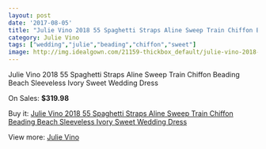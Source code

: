 ```yaml
---
layout: post
date: '2017-08-05'
title: "Julie Vino 2018 55 Spaghetti Straps Aline Sweep Train Chiffon Beading Beach Sleeveless Ivory Sweet Wedding Dress"
category: Julie Vino
tags: ["wedding","julie","beading","chiffon","sweet"]
image: http://img.idealgown.com/21159-thickbox_default/julie-vino-2018-55-spaghetti-straps-aline-sweep-train-chiffon-beading-beach-sleeveless-ivory-sweet-wedding-dress.jpg
---
```

Julie Vino 2018 55 Spaghetti Straps Aline Sweep Train Chiffon Beading Beach Sleeveless Ivory Sweet Wedding Dress

On Sales: **$319.98**
<a href="https://www.idealgown.com/en/julie-vino/7918-julie-vino-2018-55-spaghetti-straps-aline-sweep-train-chiffon-beading-beach-sleeveless-ivory-sweet-wedding-dress.html"><amp-img layout="responsive" width="600" height="600" src="//img.idealgown.com/21159-thickbox_default/julie-vino-2018-55-spaghetti-straps-aline-sweep-train-chiffon-beading-beach-sleeveless-ivory-sweet-wedding-dress.jpg" alt="Julie Vino 2018 55 Spaghetti Straps Aline Sweep Train Chiffon Beading Beach Sleeveless Ivory Sweet Wedding Dress 0" /></a>
<a href="https://www.idealgown.com/en/julie-vino/7918-julie-vino-2018-55-spaghetti-straps-aline-sweep-train-chiffon-beading-beach-sleeveless-ivory-sweet-wedding-dress.html"><amp-img layout="responsive" width="600" height="600" src="//img.idealgown.com/21161-thickbox_default/julie-vino-2018-55-spaghetti-straps-aline-sweep-train-chiffon-beading-beach-sleeveless-ivory-sweet-wedding-dress.jpg" alt="Julie Vino 2018 55 Spaghetti Straps Aline Sweep Train Chiffon Beading Beach Sleeveless Ivory Sweet Wedding Dress 1" /></a>
<a href="https://www.idealgown.com/en/julie-vino/7918-julie-vino-2018-55-spaghetti-straps-aline-sweep-train-chiffon-beading-beach-sleeveless-ivory-sweet-wedding-dress.html"><amp-img layout="responsive" width="600" height="600" src="//img.idealgown.com/21160-thickbox_default/julie-vino-2018-55-spaghetti-straps-aline-sweep-train-chiffon-beading-beach-sleeveless-ivory-sweet-wedding-dress.jpg" alt="Julie Vino 2018 55 Spaghetti Straps Aline Sweep Train Chiffon Beading Beach Sleeveless Ivory Sweet Wedding Dress 2" /></a>

Buy it: [Julie Vino 2018 55 Spaghetti Straps Aline Sweep Train Chiffon Beading Beach Sleeveless Ivory Sweet Wedding Dress](https://www.idealgown.com/en/julie-vino/7918-julie-vino-2018-55-spaghetti-straps-aline-sweep-train-chiffon-beading-beach-sleeveless-ivory-sweet-wedding-dress.html "Julie Vino 2018 55 Spaghetti Straps Aline Sweep Train Chiffon Beading Beach Sleeveless Ivory Sweet Wedding Dress")

View more: [Julie Vino](https://www.idealgown.com/en/151-julie-vino "Julie Vino")